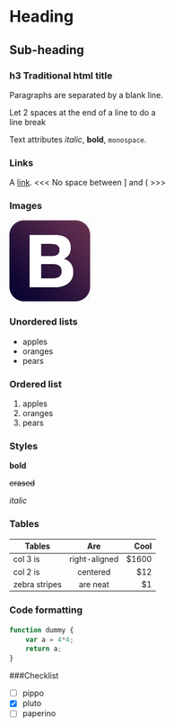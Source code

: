 Heading
=======

Sub-heading
-----------

### h3 Traditional html title

Paragraphs are separated
by a blank line.

Let 2 spaces at the end of a line to do a  
line break

Text attributes *italic*,
**bold**, `monospace`.


### Links

A [link](http://scalosoft.com).
<<<   No space between ] and (  >>>

### Images
![image](./images/bootstrap.png)

### Unordered lists

* apples
* oranges
* pears

### Ordered list

1. apples
2. oranges
3. pears

### Styles

**bold**

~~erased~~

_italic_

### Tables

| Tables        | Are           | Cool  |
| ------------- |:-------------:| -----:|
| col 3 is      | right-aligned | $1600 |
| col 2 is      | centered      |   $12 |
| zebra stripes | are neat      |    $1 |

### Code formatting

```javascript
function dummy {
	var a = 4*4;
	return a;
}
```


###Checklist

- [ ] pippo
- [x] pluto
- [ ] paperino